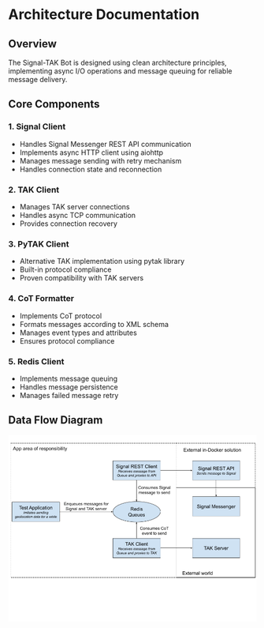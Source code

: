 # Architecture Documentation

## Overview

The Signal-TAK Bot is designed using clean architecture principles, implementing async I/O operations and message queuing for reliable message delivery.

## Core Components

### 1. Signal Client
- Handles Signal Messenger REST API communication
- Implements async HTTP client using aiohttp
- Manages message sending with retry mechanism
- Handles connection state and reconnection

### 2. TAK Client
- Manages TAK server connections
- Handles async TCP communication
- Provides connection recovery

### 3. PyTAK Client
- Alternative TAK implementation using pytak library
- Built-in protocol compliance
- Proven compatibility with TAK servers

### 4. CoT Formatter
- Implements CoT protocol
- Formats messages according to XML schema
- Manages event types and attributes
- Ensures protocol compliance

### 5. Redis Client
- Implements message queuing
- Handles message persistence
- Manages failed message retry

## Data Flow Diagram

![Data Flow Diagram](../images/data_flow_diagram.png)
